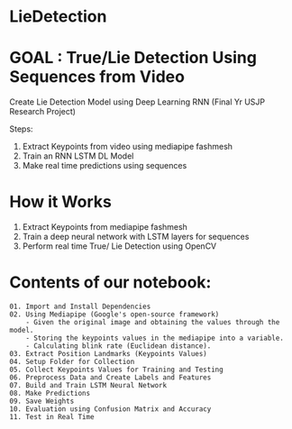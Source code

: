 # LieDetection
# GOAL : True/Lie Detection Using Sequences from Video
Create Lie Detection Model using Deep Learning RNN (Final Yr USJP Research Project)

Steps:

01. Extract Keypoints from video using mediapipe fashmesh
02. Train an RNN LSTM DL Model
03. Make real time predictions using sequences



# How it Works
  01. Extract Keypoints from mediapipe fashmesh 
  2. Train a deep neural network with LSTM layers for sequences
  3. Perform real time True/ Lie Detection using OpenCV


# Contents of our notebook:

    01. Import and Install Dependencies
    02. Using Mediapipe (Google's open-source framework)
        - Given the original image and obtaining the values through the model.
        - Storing the keypoints values in the mediapipe into a variable.
        - Calculating blink rate (Euclidean distance).
    03. Extract Position Landmarks (Keypoints Values)
    04. Setup Folder for Collection
    05. Collect Keypoints Values for Training and Testing
    06. Preprocess Data and Create Labels and Features
    07. Build and Train LSTM Neural Network
    08. Make Predictions
    09. Save Weights
    10. Evaluation using Confusion Matrix and Accuracy
    11. Test in Real Time
